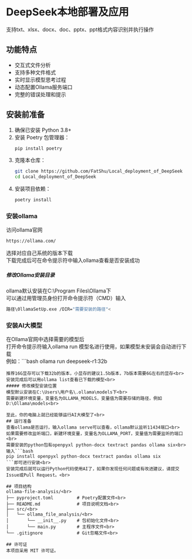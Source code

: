 # DeepSeek本地部署及应用
支持txt、xlsx、docx、doc、pptx、ppt格式内容识别并执行操作
## 功能特点
- 交互式文件分析
- 支持多种文件格式
- 实时显示模型思考过程
- 动态配置Ollama服务端口
- 完整的错误处理和提示
## 安装前准备
1. 确保已安装 Python 3.8+
2. 安装 Poetry 包管理器：
   ```bash
   pip install poetry
   ```
3. 克隆本仓库：
   ```bash
   git clone https://github.com/FatShu/Local_deployment_of_DeepSeek
   cd Local_deployment_of_DeepSeek
   ```
4. 安装项目依赖：
   ```bash
   poetry install
   ```
### 安装ollama
访问ollama官网<br>
```bash
https://ollama.com/
```
选择对应自己系统的版本下载<br>
下载完成后可在命令提示符中输入ollama查看是否安装成功<br>
##### 修改Ollama安装目录
ollama默认安装在C:\Program Files\Ollama下<br>
可以通过用管理员身份打开命令提示符（CMD）输入
```bash
路径\0llamaSetUp.exe /DIR="需要安装的路径"<
```
### 安装AI大模型
在Ollama官网中选择需要的模型后<br>
打开命令提示符输入ollama run 模型名进行使用，如果模型未安装会自动进行下载<br>
例如：```bash
ollama run deepseek-r1:32b
```
推荐16G显存可以下载32b的版本，小显存的建议1.5b版本，7b版本需要6G左右的显存<br>
安装完成后可以用ollama list查看已下载的模型<br>
##### 修改模型安装位置
模型默认安装在C:\Users\用户名\.ollama\models下<br>
需要新建环境变量，变量名为OLLAMA_MODELS，变量值为需要存储的路径，例如D:\Ollama\models<br>

至此，你的电脑上就已经能够运行AI大模型了<br>
## 运行准备
查看ollama是否运行，输入ollama serve可以查看，ollama默认监听11434端口<br>
如果需要修改监听端口，新建环境变量，变量名为OLLAMA_PORT，变量值为需要监听的端口<br>
需要安装的python包有openpyxl python-docx textract pandas ollama six<br>
输入```bash
pip install openpyxl python-docx textract pandas ollama six
```即可进行安装<br>
安装完成后就可以运行Python代码使用AI了，如果你发现任何问题或有改进建议，请提交Issue或Pull Request。<br>

## 项目结构
ollama-file-analysis/<br>
├── pyproject.toml         # Poetry配置文件<br>
├── README.md              # 项目说明文档<br>
├── src/<br>
│   └── ollama_file_analysis/<br>
│       └── __init__.py    # 包初始化文件<br>
│       └── main.py        # 主程序文件<br>
└── .gitignore             # Git忽略文件<br>

## 许可证
本项目采用 MIT 许可证。